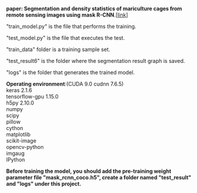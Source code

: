 
**paper: Segmentation and density statistics of mariculture cages from remote sensing images using mask R-CNN**.[[link](https://www.researchgate.net/publication/351315048_Segmentation_and_Density_Statistics_of_Mariculture_Cages_from_Remote_Sensing_Images_Using_Mask_R-CNN)]

"train_model.py" is the file that performs the training.

"test_model.py" is the file that executes the test.

"train_data" folder is a training sample set.

"test_result6" is the folder where the segmentation result graph is saved.

"logs" is the folder that generates the trained model.


**Operating environment**:(CUDA 9.0 cudnn 7.6.5)   
keras 2.1.6   
tensorflow-gpu 1.15.0  
h5py 2.10.0  
numpy  
scipy  
pillow  
cython  
matplotlib  
scikit-image  
opencv-python  
imgaug  
IPython  



**Before training the model, you should add the pre-training weight parameter file "mask_rcnn_coco.h5", 
create a folder named "test_result" and "logs" under this project.**
